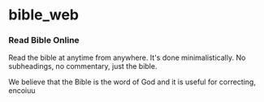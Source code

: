 # bible_web
### Read Bible Online
Read the bible at anytime from anywhere.
It's done minimalistically.
No subheadings, no commentary, just the bible.

We believe that the Bible is the word of God and it is useful for correcting, encoiuu
